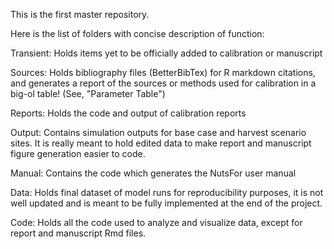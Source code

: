 This is the first master repository. 

Here is the list of folders with concise description of function:

Transient: Holds items yet to be officially added to calibration or manuscript

Sources: Holds bibliography files (BetterBibTex) for R markdown citations, and generates a report of the sources or methods used for calibration in a big-ol table! (See, "Parameter Table")

Reports: Holds the code and output of calibration reports

Output: Contains simulation outputs for base case and harvest scenario sites. It is really meant to hold edited data to make report and manuscript figure generation easier to code. 

Manual: Contains the code which generates the NutsFor user manual 

Data: Holds final dataset of model runs for reproducibility purposes, it is not well updated and is meant to be fully implemented at the end of the project.

Code: Holds all the code used to analyze and visualize data, except for report and manuscript Rmd files. 